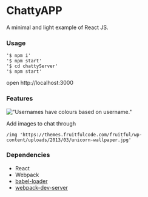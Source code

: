 ChattyAPP
=====================

A minimal and light example of React JS.

### Usage

```
'$ npm i'
'$ npm start'
'$ cd chattyServer'
'$ npm start'
```
open http://localhost:3000

### Features
!["Usernames have colours based on username."]()

Add images to chat through
```
/img 'https://themes.fruitfulcode.com/fruitful/wp-content/uploads/2013/03/unicorn-wallpaper.jpg'
```


### Dependencies

* React
* Webpack
* [babel-loader](https://github.com/babel/babel-loader)
* [webpack-dev-server](https://github.com/webpack/webpack-dev-server)
